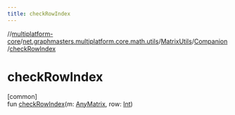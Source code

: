 ```yaml
---
title: checkRowIndex
---
```

//[multiplatform-core](../../../../index.html)/[net.graphmasters.multiplatform.core.math.utils](../../index.html)/[MatrixUtils](../index.html)/[Companion](index.html)/[checkRowIndex](check-row-index.html)



# checkRowIndex



[common]\
fun [checkRowIndex](check-row-index.html)(m: [AnyMatrix](../../../net.graphmasters.multiplatform.core.math.linear/-any-matrix/index.html), row: [Int](https://kotlinlang.org/api/latest/jvm/stdlib/kotlin/-int/index.html))




